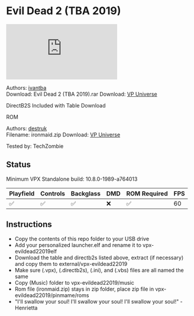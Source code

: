 # Evil Dead 2 (TBA 2019)

![Table Preview](https://www.vpforums.org/index.php?app=downloads&module=display&section=screenshot&record=71519&id=14439&full=1)

Authors: [ivantba](https://www.vpforums.org/index.php?showuser=123858)  
Download: Evil Dead 2 (TBA 2019).rar
Download: [VP Universe](https://www.vpforums.org/index.php?app=downloads&showfile=14439)

DirectB2S Included with Table Download

ROM

Authors: [destruk](https://www.vpforums.org/index.php?showuser=5)  
Filename: ironmaid.zip 
Download: [VP Universe](https://www.vpforums.org/index.php?app=downloads&showfile=169)

Tested by: TechZombie

## Status 

Minimum VPX Standalone build: 10.8.0-1989-a764013

| Playfield | Controls | Backglass | DMD | ROM Required | FPS | 
|-----------|----------|-----------|-----|--------------|-----|
| :white_check_mark: | :white_check_mark: | :white_check_mark: | :x: | :white_check_mark: | 60 |

## Instructions

- Copy the contents of this repo folder to your USB drive
- Add your personalized launcher.elf and rename it to vpx-evildead22019elf
- Download the table and directb2s listed above, extract (if necessary) and copy them to external/vpx-evildead22019
- Make sure (.vpx), (.directb2s), (.ini), and (.vbs) files are all named the same
- Copy (Music) folder to vpx-evildead22019/music
- Rom file (ironmaid.zip) stays in zip folder, place zip file in vpx-evildead22019/pinmame/roms
- "I'll swallow your soul! I'll swallow your soul! I'll swallow your soul!" - Henrietta